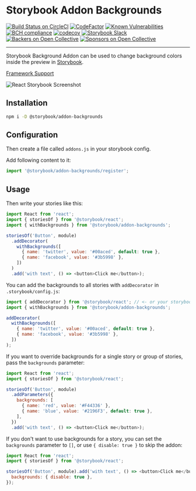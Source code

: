 # Storybook Addon Backgrounds

[![Build Status on CircleCI](https://circleci.com/gh/storybooks/storybook.svg?style=shield)](https://circleci.com/gh/storybooks/storybook)
[![CodeFactor](https://www.codefactor.io/repository/github/storybooks/storybook/badge)](https://www.codefactor.io/repository/github/storybooks/storybook)
[![Known Vulnerabilities](https://snyk.io/test/github/storybooks/storybook/8f36abfd6697e58cd76df3526b52e4b9dc894847/badge.svg)](https://snyk.io/test/github/storybooks/storybook/8f36abfd6697e58cd76df3526b52e4b9dc894847)
[![BCH compliance](https://bettercodehub.com/edge/badge/storybooks/storybook)](https://bettercodehub.com/results/storybooks/storybook) [![codecov](https://codecov.io/gh/storybooks/storybook/branch/master/graph/badge.svg)](https://codecov.io/gh/storybooks/storybook)
[![Storybook Slack](https://now-examples-slackin-rrirkqohko.now.sh/badge.svg)](https://now-examples-slackin-rrirkqohko.now.sh/)
[![Backers on Open Collective](https://opencollective.com/storybook/backers/badge.svg)](#backers) [![Sponsors on Open Collective](https://opencollective.com/storybook/sponsors/badge.svg)](#sponsors)

---

Storybook Background Addon can be used to change background colors inside the preview in [Storybook](https://storybook.js.org).

[Framework Support](https://github.com/storybooks/storybook/blob/master/ADDONS_SUPPORT.md)

![React Storybook Screenshot](https://storybook.js.org/img/addon-backgrounds.gif)

## Installation

```sh
npm i -D @storybook/addon-backgrounds
```

## Configuration

Then create a file called `addons.js` in your storybook config.

Add following content to it:

```js
import '@storybook/addon-backgrounds/register';
```

## Usage

Then write your stories like this:

```js
import React from 'react';
import { storiesOf } from '@storybook/react';
import { withBackgrounds } from '@storybook/addon-backgrounds';

storiesOf('Button', module)
  .addDecorator(
    withBackgrounds([
      { name: 'twitter', value: '#00aced', default: true },
      { name: 'facebook', value: '#3b5998' },
    ])
  )
  .add('with text', () => <button>Click me</button>);
```

You can add the backgrounds to all stories with `addDecorator` in `.storybook/config.js`:

```js
import { addDecorator } from '@storybook/react'; // <- or your storybook framework
import { withBackgrounds } from '@storybook/addon-backgrounds';

addDecorator(
  withBackgrounds([
    { name: 'twitter', value: '#00aced', default: true },
    { name: 'facebook', value: '#3b5998' },
  ])
);
```

If you want to override backgrounds for a single story or group of stories, pass the `backgrounds` parameter:

```js
import React from 'react';
import { storiesOf } from '@storybook/react';

storiesOf('Button', module)
  .addParameters({
    backgrounds: [
      { name: 'red', value: '#F44336' },
      { name: 'blue', value: '#2196F3', default: true },
    ],
  })
  .add('with text', () => <button>Click me</button>);
```

If you don't want to use backgrounds for a story, you can set the `backgrounds` parameter to `[]`, or use `{ disable: true }` to skip the addon:

```js
import React from 'react';
import { storiesOf } from '@storybook/react';

storiesOf('Button', module).add('with text', () => <button>Click me</button>, {
  backgrounds: { disable: true },
});
```
